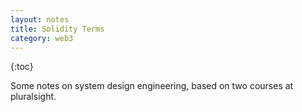 ```yaml
---
layout: notes
title: Solidity Terms
category: web3
---
```


{:toc}

Some notes on system design engineering, based on two courses at pluralsight.
